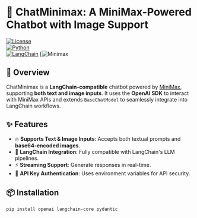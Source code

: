 # 🚀 ChatMinimax: A MiniMax-Powered Chatbot with Image Support  

[![License](https://img.shields.io/badge/license-MIT-blue.svg)](LICENSE)  
[![Python](https://img.shields.io/badge/python-3.8%2B-blue)](https://www.python.org/)  
[![LangChain](https://img.shields.io/badge/langchain-compatible-brightgreen)](https://www.langchain.com/) 
[![Minimax](https://filecdn.minimax.chat/public/00505218-91fd-4f17-a58a-26b655150032.png?x-oss-process=image/format,webp)

## 📌 Overview  

ChatMinimax is a **LangChain-compatible** chatbot powered by [MiniMax](https://www.minimaxi.chat/), supporting **both text and image inputs**. It uses the **OpenAI SDK** to interact with MiniMax APIs and extends `BaseChatModel` to seamlessly integrate into LangChain workflows.  

## ✨ Features  

- 🔥 **Supports Text & Image Inputs**: Accepts both textual prompts and **base64-encoded images**.  
- 🚀 **LangChain Integration**: Fully compatible with LangChain's LLM pipelines.  
- ⚡ **Streaming Support**: Generate responses in real-time.  
- 🔑 **API Key Authentication**: Uses environment variables for API security.  

## 📦 Installation  

```sh
pip install openai langchain-core pydantic
